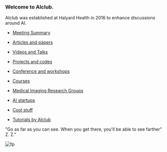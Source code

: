 ### Welcome to AIclub.

AIclub was established at Halyard Health in 2016 to enhance discussions around AI.



* [Meeting Summary](https://github.com/mravendi/AIclub/blob/master/meetings.md)

* [Articles and papers](https://github.com/mravendi/AIclub/blob/master/articles.md)

* [Videos and Talks](https://github.com/mravendi/AIclub/blob/master/videosandlinks.md)

* [Projects and codes](https://github.com/mravendi/AIclub/blob/master/projects.md)

* [Conference and workshops](https://github.com/mravendi/AIclub/blob/master/conferences.md)

* [Courses](https://github.com/mravendi/AIclub/blob/master/courses.md)

* [Medical Imaging Research Groups](https://github.com/mravendi/AIclub/blob/master/medimaginggroups.md)

* [AI startups](https://github.com/mravendi/AIclub/blob/master/aistartups.md)

* [Cool stuff](https://github.com/mravendi/AIclub/blob/master/coolstuff.md)

* [Tutorials by AIclub](https://github.com/mravendi/AIclub/blob/master/tutorials.md)




"Go as far as you can see. When you get there, you'll be able to see farther" Z. Z."

![fp](https://github.com/mravendi/AIclub/blob/master/figs/chihuahua_vs_muffin_vision_API_800x350.jpg)
